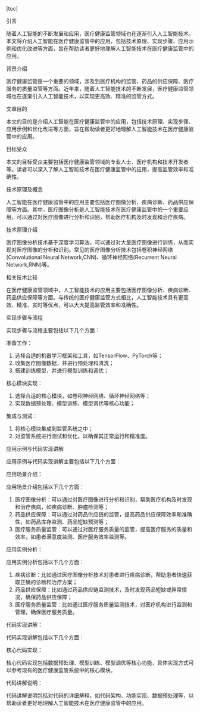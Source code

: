 
[toc]                    
                
                
引言

随着人工智能的不断发展和应用，医疗健康监管领域也在逐渐引入人工智能技术。本文将介绍人工智能在医疗健康监管中的应用，包括技术原理、实现步骤、应用示例和优化改进等方面，旨在帮助读者更好地理解人工智能技术在医疗健康监管中的应用。

背景介绍

医疗健康监管是一个重要的领域，涉及到医疗机构的监管、药品的供应保障、医疗服务的质量监管等方面。近年来，随着人工智能技术的不断发展，医疗健康监管领域也在逐渐引入人工智能技术，以实现更高效、精准的监管方式。

文章目的

本文的目的是介绍人工智能在医疗健康监管中的应用，包括技术原理、实现步骤、应用示例和优化改进等方面，旨在帮助读者更好地理解人工智能技术在医疗健康监管中的应用。

目标受众

本文的目标受众主要包括医疗健康监管领域的专业人士、医疗机构和技术开发者等。读者可以深入了解人工智能技术在医疗健康监管中的应用，提高监管效率和准确性。

技术原理及概念

人工智能在医疗健康监管中的应用主要包括医疗图像分析、疾病诊断、药品供应保障等方面。其中，医疗图像分析是人工智能技术在医疗健康监管中的一个重要应用，可以通过对医疗图像进行分析和识别，帮助医疗机构及时发现和治疗疾病。

技术原理介绍

医疗图像分析技术基于深度学习算法，可以通过对大量医疗图像进行训练，从而实现对医疗图像的分析和识别。常见的医疗图像分析技术包括卷积神经网络(Convolutional Neural Network,CNN)、循环神经网络(Recurrent Neural Network,RNN)等。

相关技术比较

在医疗健康监管领域中，人工智能技术的应用主要包括医疗图像分析、疾病诊断、药品供应保障等方面。与传统的医疗健康监管方式相比，人工智能技术具有更高效、精准、实时等优点，可以大大提高监管效率和准确性。

实现步骤与流程

实现步骤与流程主要包括以下几个方面：

准备工作：

1. 选择合适的机器学习框架和工具，如TensorFlow、PyTorch等；
2. 收集医疗图像数据，并进行预处理和清洗；
3. 搭建训练模型，并进行模型训练和调优；

核心模块实现：

1. 选择合适的核心模块，如卷积神经网络、循环神经网络等；
2. 实现数据预处理、模型训练、模型调优等核心功能；

集成与测试：

1. 将核心模块集成到监管系统之中；
2. 对监管系统进行测试和优化，以确保其正常运行和精准度。

应用示例与代码实现讲解

应用示例与代码实现讲解主要包括以下几个方面：

应用场景介绍：

应用场景介绍包括以下几个方面：

1. 医疗图像分析：可以通过对医疗图像进行分析和识别，帮助医疗机构及时发现和治疗疾病，如疾病诊断、肿瘤检测等；
2. 药品供应保障：可以通过对药品供应链的监管，提高药品供应保障效率和准确性，如药品库存监测、药品短缺预测等；
3. 医疗服务质量监管：可以通过对医疗服务质量的监管，提高医疗服务的质量和效率，如患者满意度监测、医疗服务效率监测等。

应用实例分析：

应用实例分析包括以下几个方面：

1. 疾病诊断：比如通过医疗图像分析技术对患者进行疾病诊断，帮助患者快速获取正确的诊断和治疗方案；
2. 药品供应保障：比如通过药品供应链监测技术，及时发现药品短缺或异常情况，确保药品供应保障；
3. 医疗服务质量监管：比如通过医疗服务质量监测技术，对医疗机构进行监测和管理，确保医疗服务质量。

代码实现讲解：

代码实现讲解包括以下几个方面：

核心代码实现：

核心代码实现包括数据预处理、模型训练、模型调优等核心功能，具体实现方式可以参考现有的医疗健康监管系统中的核心模块。

代码讲解说明：

代码讲解说明包括对代码的详细解释，如代码架构、功能实现、数据预处理等，以帮助读者更好地理解人工智能技术在医疗健康监管中的应用。


